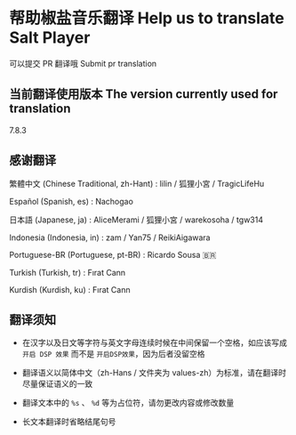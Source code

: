 # 帮助椒盐音乐翻译 Help us to translate Salt Player

可以提交 PR 翻译哦  Submit pr translation

## 当前翻译使用版本 The version currently used for translation

7.8.3

## 感谢翻译

繁體中文 (Chinese Traditional, zh-Hant) : lilin / 狐狸小宮 / TragicLifeHu

Español (Spanish, es) : Nachogao

日本語 (Japanese, ja) : AliceMerami / 狐狸小宮 / warekosoha / tgw314

Indonesia (Indonesia, in) : zam / Yan75 / ReikiAigawara

Portuguese-BR (Portuguese, pt-BR) : Ricardo Sousa 🇧🇷

Turkish (Turkish, tr) : Fırat Cann

Kurdish (Kurdish, ku) : Fırat Cann

## 翻译须知

- 在汉字以及日文等字符与英文字母连续时候在中间保留一个空格，如应该写成 `开启 DSP 效果` 而不是 `开启DSP效果`，因为后者没留空格

- 翻译语义以简体中文（zh-Hans / 文件夹为 values-zh）为标准，请在翻译时尽量保证语义的一致

- 翻译文本中的 `%s` 、 `%d` 等为占位符，请勿更改内容或修改数量

- 长文本翻译时省略结尾句号